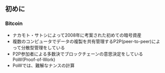 ## 初めに

### Bitcoin

* ナカモト・サトシによって2008年に考案された初めての暗号資産
* 複数のコンピュータでデータの複製を共有管理するP2P(peer-to-peer)によって分散型管理をしている
* P2P参加者による多数決でブロックチェーンの意思決定をしているPoW(Proof-of-Work)
* PoWでは、難解なナンスの計算


